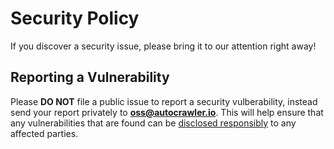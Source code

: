 # Security Policy

If you discover a security issue, please bring it to our attention right away!

## Reporting a Vulnerability
 
Please **DO NOT** file a public issue to report a security vulberability, instead send your report privately to **oss@autocrawler.io**. This will help ensure that any vulnerabilities that are found can be [disclosed responsibly](https://en.wikipedia.org/wiki/Responsible_disclosure) to any affected parties.

